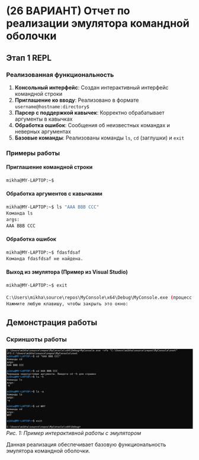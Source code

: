 # (26 ВАРИАНТ) Отчет по реализации эмулятора командной оболочки 

## Этап 1 REPL

### Реализованная функциональность

1. **Консольный интерфейс**: Создан интерактивный интерфейс командной строки
2. **Приглашение ко вводу**: Реализовано в формате `username@hostname:directory$`
3. **Парсер с поддержкой кавычек**: Корректно обрабатывает аргументы в кавычках
4. **Обработка ошибок**: Сообщения об неизвестных командах и неверных аргументах
5. **Базовые команды**: Реализованы команды `ls`, `cd` (заглушки) и `exit`

### Примеры работы

#### Приглашение командной строки
```bash
mikha@MY-LAPTOP:~$
```

#### Обработка аргументов с кавычками
```bash
mikha@MY-LAPTOP:~$ ls "AAA BBB CCC"
Команда ls
args:
AAA BBB CCC
```

#### Обработка ошибок
```bash
mikha@MY-LAPTOP:~$ fdasfdsaf
Команда fdasfdsaf не найдена.
```

#### Выход из эмулятора (Пример из Visual Studio)
```bash
mikha@MY-LAPTOP:~$ exit

C:\Users\mikha\source\repos\MyConsole\x64\Debug\MyConsole.exe (процесс 26744) завершил работу с кодом 0 (0x0).
Нажмите любую клавишу, чтобы закрыть это окно:
```

## Демонстрация работы

### Скриншоты работы

![Пример работы REPL](screenshots/Repl.png)
*Рис. 1: Пример интерактивной работы с эмулятором*

Данная реализация обеспечивает базовую функциональность эмулятора командной оболочки.